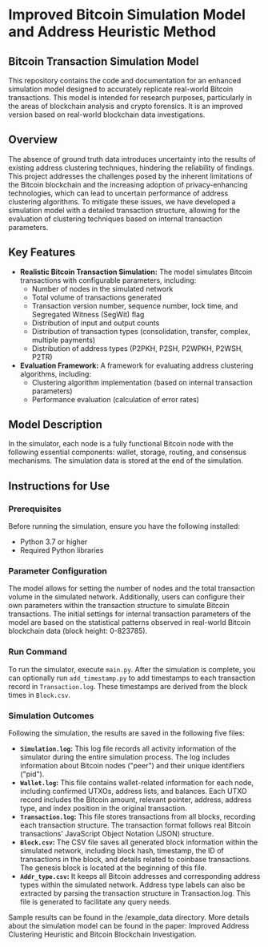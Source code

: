 # Improved Bitcoin Simulation Model and Address Heuristic Method

## Bitcoin Transaction Simulation Model

This repository contains the code and documentation for an enhanced simulation model designed to accurately replicate real-world Bitcoin transactions. This model is intended for research purposes, particularly in the areas of blockchain analysis and crypto forensics. It is an improved version based on real-world blockchain data investigations.

## Overview

The absence of ground truth data introduces uncertainty into the results of existing address clustering techniques, hindering the reliability of findings. This project addresses the challenges posed by the inherent limitations of the Bitcoin blockchain and the increasing adoption of privacy-enhancing technologies, which can lead to uncertain performance of address clustering algorithms. To mitigate these issues, we have developed a simulation model with a detailed transaction structure, allowing for the evaluation of clustering techniques based on internal transaction parameters.

## Key Features

*   **Realistic Bitcoin Transaction Simulation:** The model simulates Bitcoin transactions with configurable parameters, including:
    *   Number of nodes in the simulated network
    *   Total volume of transactions generated
    *   Transaction version number, sequence number, lock time, and Segregated Witness (SegWit) flag
    *   Distribution of input and output counts
    *   Distribution of transaction types (consolidation, transfer, complex, multiple payments)
    *   Distribution of address types (P2PKH, P2SH, P2WPKH, P2WSH, P2TR)
*   **Evaluation Framework:** A framework for evaluating address clustering algorithms, including:
    *   Clustering algorithm implementation (based on internal transaction parameters)
    *   Performance evaluation (calculation of error rates)

## Model Description

In the simulator, each node is a fully functional Bitcoin node with the following essential components: wallet, storage, routing, and consensus mechanisms. The simulation data is stored at the end of the simulation.

## Instructions for Use

### Prerequisites

Before running the simulation, ensure you have the following installed:

*   Python 3.7 or higher
*   Required Python libraries

### Parameter Configuration

The model allows for setting the number of nodes and the total transaction volume in the simulated network. Additionally, users can configure their own parameters within the transaction structure to simulate Bitcoin transactions. The initial settings for internal transaction parameters of the model are based on the statistical patterns observed in real-world Bitcoin blockchain data (block height: 0-823785).

### Run Command

To run the simulator, execute `main.py`. After the simulation is complete, you can optionally run `add_timestamp.py` to add timestamps to each transaction record in `Transaction.log`. These timestamps are derived from the block times in `Block.csv`.

### Simulation Outcomes

Following the simulation, the results are saved in the following five files:

*   **`Simulation.log`:** This log file records all activity information of the simulator during the entire simulation process. The log includes information about Bitcoin nodes ("peer") and their unique identifiers ("pid").
*   **`Wallet.log`:** This file contains wallet-related information for each node, including confirmed UTXOs, address lists, and balances. Each UTXO record includes the Bitcoin amount, relevant pointer, address, address type, and index position in the original transaction.
*   **`Transaction.log`:** This file stores transactions from all blocks, recording each transaction structure. The transaction format follows real Bitcoin transactions' JavaScript Object Notation (JSON) structure. 
*   **`Block.csv`:** The CSV file saves all generated block information within the simulated network, including block hash, timestamp, the ID of transactions in the block, and details related to coinbase transactions. The genesis block is located at the beginning of this file.
*   **`Addr_type.csv`:** It keeps all Bitcoin addresses and corresponding address types within the simulated network. Address type labels can also be extracted by parsing the transaction structure in Transaction.log. This file is generated to facilitate any query needs.

Sample results can be found in the /example_data directory. More details about the simulation model can be found in the paper: Improved Address Clustering Heuristic and Bitcoin Blockchain Investigation.


